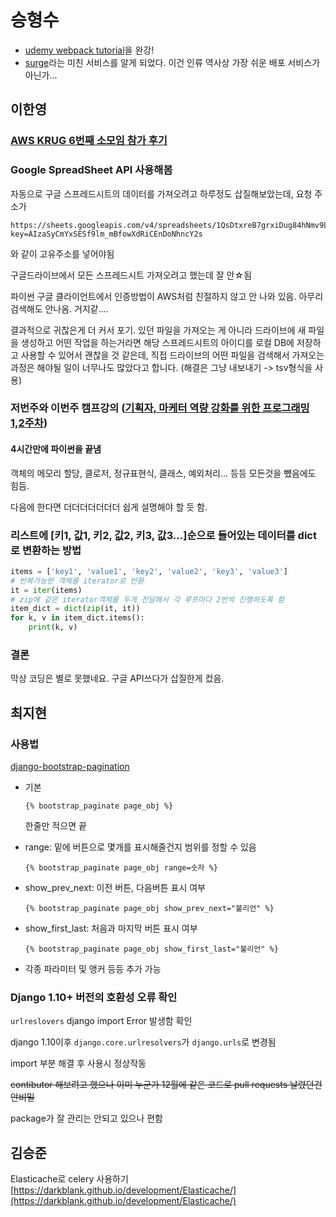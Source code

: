 # 승형수
- [udemy webpack tutorial](https://www.udemy.com/webpack-2-the-complete-developers-guide/learn/v4/overview)을 완강!
- [surge](https://surge.sh/)라는 미친 서비스를 알게 되었다. 이건 인류 역사상 가장 쉬운 배포 서비스가 아닌가...

## 이한영

### [AWS KRUG 6번째 소모임 참가 후기](https://lhy.kr/awskrug-6th)

### Google SpreadSheet API 사용해봄

자동으로 구글 스프레드시트의 데이터를 가져오려고 하루정도 삽질해보았는데, 요청 주소가

```
https://sheets.googleapis.com/v4/spreadsheets/1QsDtxreB7grxiDug84hNmv9LTXqvOBqa_7wBwbusS_A?key=AIzaSyCmYxSESf9lm_mBfowXdRiCEnDoNhncY2s
```

와 같이 고유주소를 넣어야됨

구글드라이브에서 모든 스프레드시트 가져오려고 했는데 잘 안☆됨

파이썬 구글 클라이언트에서 인증방법이 AWS처럼 친절하지 않고 안 나와 있음. 아무리 검색해도 안나옴. 거지같....

결과적으로 귀찮은게 더 커서 포기. 있던 파일을 가져오는 게 아니라 드라이브에 새 파일을 생성하고 어떤 작업을 하는거라면 해당 스프레드시트의 아이디를 로컬 DB에 저장하고 사용할 수 있어서 괜찮을 것 같은데, 직접 드라이브의 어떤 파일을 검색해서 가져오는 과정은 해야될 일이 너무나도 많았다고 합니다. (해결은 그냥 내보내기 -> tsv형식을 사용)

### 저번주와 이번주 캠프강의 ([기획자, 마케터 역량 강화를 위한 프로그래밍 1,2주차](https://github.com/LeeHanYeong/Planner-Marketer-Progamming))

#### 4시간만에 파이썬을 끝냄

객체의 메모리 할당, 클로저, 정규표현식, 클래스, 예외처리... 등등 모든것을 뺐음에도 힘듬.

다음에 한다면 더더더더더더더 쉽게 설명해야 할 듯 함.

### 리스트에 [키1, 값1, 키2, 값2, 키3, 값3...]순으로 들어있는 데이터를 dict로 변환하는 방법

```python
items = ['key1', 'value1', 'key2', 'value2', 'key3', 'value3']
# 반복가능한 객체를 iterator로 반환
it = iter(items)
# zip에 같은 iterator객체를 두개 전달해서 각 루프마다 2번씩 진행하도록 함
item_dict = dict(zip(it, it))
for k, v in item_dict.items():
	print(k, v)
```

### 결론

막상 코딩은 별로 못했네요. 구글 API쓰다가 삽질한게 컸음.



## 최지현

### 사용법
[django-bootstrap-pagination](https://github.com/jmcclell/django-bootstrap-pagination)

 - 기본 

	```
	{% bootstrap_paginate page_obj %}
	```
	한줄만 적으면 끝

- range: 밑에 버튼으로 몇개를 표시해줄건지 범위를 정할 수 있음

	```
	{% bootstrap_paginate page_obj range=숫자 %}
	```
	
- show\_prev\_next: 이전 버튼, 다음버튼 표시 여부

	```
	{% bootstrap_paginate page_obj show_prev_next="불리언" %}
	```
- show\_first\_last: 처음과 마지막 버튼 표시 여부 

	```
	{% bootstrap_paginate page_obj show_first_last="불리언" %}
	```
	
- 각종 파라미터 및 앵커 등등 추가 가능


### Django 1.10+ 버전의 호환성 오류 확인 

`urlreslovers` django  import Error 발생함 확인

django 1.10이후 `django.core.urlresolvers`가 `django.urls`로 변경됨 

import 부분 해결 후 사용시 정상작동

<s>contibutor 해보려고 했으나 이미 누군가 12월에 같은 코드로 pull requests 날렸던건 안비밀</s>

package가 잘 관리는 안되고 있으나 편함 

## 김승준
Elasticache로 celery 사용하기
[https://darkblank.github.io/development/Elasticache/](https://darkblank.github.io/development/Elasticache/)
